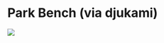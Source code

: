<!--
id: 34086705
link: http://tumblr.atmos.org/post/34086705/park-bench-via-djukami
slug: park-bench-via-djukami
date: Wed May 07 2008 23:26:52 GMT-0700 (PDT)
publish: 2008-05-07
tags: 
title: Park Bench (via djukami)
-->


Park Bench (via djukami)
========================

![](http://24.media.tumblr.com/ZyX8Upfyn8qi8f26And63Tcn_500.jpg)


